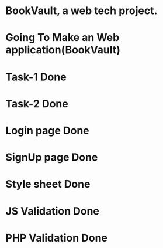 # BookVault, a web tech project.
# Going To Make an Web application(BookVault) 
# Task-1 Done
# Task-2 Done
# Login page Done
# SignUp page Done
# Style sheet Done
# JS Validation Done
# PHP Validation Done
